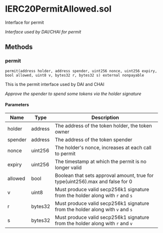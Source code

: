 
# IERC20PermitAllowed.sol

    
Interface for permit

    
*Interface used by DAI/CHAI for permit*
## Methods
### permit
```solidity
permit(address holder, address spender, uint256 nonce, uint256 expiry, bool allowed, uint8 v, bytes32 r, bytes32 s) external nonpayable
```

            
This is the permit interface used by DAI and CHAI

            
*Approve the spender to spend some tokens via the holder signature*
#### Parameters

| Name | Type | Description |
|---|---|---|
| holder | address | The address of the token holder, the token owner |
| spender | address | The address of the token spender |
| nonce | uint256 | The holder's nonce, increases at each call to permit |
| expiry | uint256 | The timestamp at which the permit is no longer valid |
| allowed | bool | Boolean that sets approval amount, true for type(uint256).max and false for 0 |
| v | uint8 | Must produce valid secp256k1 signature from the holder along with `r` and `s` |
| r | bytes32 | Must produce valid secp256k1 signature from the holder along with `v` and `s` |
| s | bytes32 | Must produce valid secp256k1 signature from the holder along with `r` and `v` |


